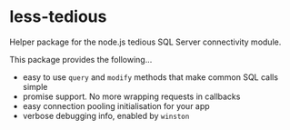 # less-tedious

Helper package for the node.js tedious SQL Server connectivity module.

This package provides the following...

- easy to use `query` and `modify` methods that make common SQL calls simple
- promise support.  No more wrapping requests in callbacks
- easy connection pooling initialisation for your app
- verbose debugging info, enabled by `winston`